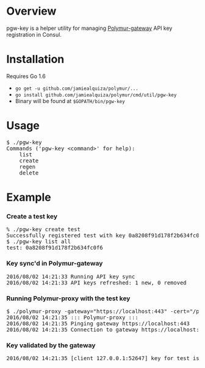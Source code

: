 # Overview

pgw-key is a helper utility for managing [Polymur-gateway](https://github.com/jamiealquiza/polymur/tree/master/cmd/polymur-gateway) API key registration in Consul.

# Installation

Requires Go 1.6

- `go get -u github.com/jamiealquiza/polymur/...`
- `go install github.com/jamiealquiza/polymur/cmd/util/pgw-key`
- Binary will be found at `$GOPATH/bin/pgw-key`

# Usage
<pre>
$ ./pgw-key 
Commands ('pgw-key &ltcommand&gt' for help):
	list
	create
	regen
	delete
</pre>

# Example

### Create a test key
<pre>
% ./pgw-key create test
Successfully registered test with key 0a8208f91d178f2b634fc0f6
$ ./pgw-key list all
test: 0a8208f91d178f2b634fc0f6
</pre>

### Key sync'd in Polymur-gateway
<pre>
2016/08/02 14:21:33 Running API key sync
2016/08/02 14:21:33 API keys refreshed: 1 new, 0 removed
</pre>

### Running Polymur-proxy with the test key
<pre>
$ ./polymur-proxy -gateway="https://localhost:443" -cert="/path/to/cert.pem"  -api-key="0a8208f91d178f2b634fc0f6"
2016/08/02 14:21:35 ::: Polymur-proxy :::
2016/08/02 14:21:35 Pinging gateway https://localhost:443
2016/08/02 14:21:35 Connection to gateway https://localhost:443 successful
</pre>

### Key validated by the gateway
<pre>
2016/08/02 14:21:35 [client 127.0.0.1:52647] key for test is valid
</pre>
